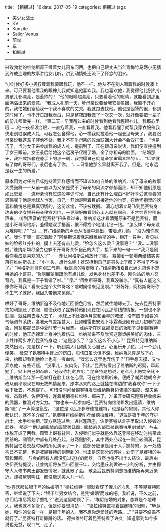 title: 【相拥过】16
date: 2017-05-19
categories: 相拥过
tags:
- 美少女战士
- KV
- Kunzite
- Sailor Venus
- 前世
- 车
- 相拥过
---

兴致勃勃的维纳斯郡王缠着女儿问东问西，也把自己跟丈夫当年青梅竹马两小无猜到终成连理的故事讲给女儿听，讲到动情处还流下了怀念的泪水。<!--more-->

“小时候好多小男孩缠着我要跟我玩，他不一样，他从不在别人围着我的时候凑上来。可只要看他看我的眼神儿我就知道他喜欢我。我也喜欢他，我觉得他比别的小男孩儿都漂亮，是最帅的！
“他的眼睛超漂亮，只要看着他的眼睛，就能看到那里面满溢出来的爱意。
“我成人礼前一天，听母亲说要给我安排联姻，我超不开心的，我怕她们塞给我一个我不喜欢的丈夫，我就跑去找他。他也是倔犟的很，都到这时候了，也不开口跟我表白，只是整夜跟我做了一次又一次，就好像要把一辈子的份儿都做完一样。
“第二天一早我醒过来的时候看到他看我那眼神儿，我那心里哦……他一夜都没合眼，一直抱着我，一直看着我。他看我醒了就帮我穿衣服催我快走别耽误成人礼，可我怎么舍得他，心一横我就拉着他一起去见母亲了，我要跟母亲说我这辈子非他不娶，我才不在乎母亲的政治联姻大计会不会受打击。
“也是巧了，当时女王来参加我的成人礼，提前到了，正在跟母亲说话，我们便直接撞到了女王跟前。女王最后给她这个远房子侄赐了婚，全了你祖母的脸面。
“结婚那天，我把戒指套在他手上的那一刻，我觉得自己就是全宇宙最幸福的人。
“后来就有了你的哥哥们，最后也有了你。
“……可惜他那么早就离开我了。但是，他永远是我一生的所爱。”

原本因为对任务目标抱持着异样感情而不知该如何自处的维纳斯，听了母亲的故事大受鼓舞——从前一直以为父亲是受不了母亲的风流才郁郁而终，却不知他们原是如此恩爱——连母亲也有过这般年少时光，自己还有什么理由不好好享受这青春的恩赐呢？他是地球人也罢，自己一开始是带着目的接近他的也罢，在他怀抱里的欢喜和愉悦总是真真切切的，这份欢愉，不该被耽搁。
满心想着立马飞到昆赛特身边去的少女推开母亲寝宫大门，一晃眼好像看到心上人就在眼前，不禁惊喜地叫出声来。
听到声音的“昆赛特”扭头看过来，维纳斯这才看清楚原来不是昆赛特，而是小哥哥阿格斯，羞得她双手捂面，恨不得找个地缝儿钻一钻。
“怎么样？母亲没为难你吧？”
“没……有。”维纳斯的声音从指缝中漏出，带着点儿颤。
“没为难你就好。嗳你干嘛一直捂着脸？”阿格斯说着就来掰维纳斯的手，掰开一只手，看见妹妹的脸颊红扑扑的，摸上去还有点儿烫，“脸怎么这么烫？没事吧？”
“没……没事啦。”维纳斯竭尽全力也躲不开哥哥关怀自己的大手，接下来的一句——“我只是刚看你看成是喜欢的人了”——却让阿格斯主动放开了她。
紧接着一顿爆栗结结实实落在维纳斯头上：“小丫头，想什么呢！撩汉撩到自己哥哥头上了都？不得了不得了。”
“阿格斯哥哥你别生气嘛，我是真的看走眼了。”维纳斯捂着自己满头包也不忘哄她的小哥哥，“你侧面轮廓跟他有点儿像，发色身材也差不多，刚你站的地方又背光，我真是一下子看错了啦。”
“哼。”
“阿格斯哥哥，我真没骗你。”
“真有人能这么像你哥哥我？看来也是个大帅哥咯？啥时候带来见见呗。”
“好好好，阿格斯哥哥你不生气了就好，我回头带他来见你。”

哄好了哥哥，维纳斯迫不及待地赶回银色月宫，然后就往地球去了。先去昆赛特家找加利娜还了衣服，顺便获取了昆赛特他们现在在冈瓦那前线的情报，一刻也不多耽搁，就往南去寻人去了。
地球上不比银色月宫和金星的城堡，没有四季如春的气候调节系统，各地天气差距甚大，比如雅雷史安现下冰霜渐退刚有点儿初春的迹象，冈瓦那郡已是仲夏时节一片燥热。
维纳斯在冈瓦那夏日的骄阳下见到昆赛特的时候，他正赤裸着上身冲洗着伤口。维纳斯来不及欣赏这雕塑般美好的肉体，三步并作两步冲到昆赛特身边：“这是怎么了？怎么这么不小心？”
昆赛特见维纳斯突然出现，先是楞了一下，听到美人儿如此关心自己，心里乐开了花，只一个劲儿傻笑。
检查了昆赛特手臂上的伤口，见伤口虽长但不深，维纳斯总算是放下心来，抬眼却看到他脸上也有一痕血线。“嗳怎么这里也弄伤了？”伸手想去摸，又怕弄疼他，有些迟疑。
“没事儿，皮肉伤，不疼。”昆赛特看出了维纳斯的迟疑，牵起她手，贴上自己的面颊，“还没你打的疼呢。”
昆赛特是想说，这点儿小伤完全比不上维纳斯当年那一巴掌打在脸上疼在心里，可在维纳斯听来，便成了嘲弄她朝令夕改从前冷淡现在却无故热情起来，原本从来的路上就挂在嘴边的“我喜欢你”一下子吞下肚去，不想提了。
可惜没时间给昆赛特发觉维纳斯身边骤降的温度，涅夫莱特、杰戴特、佐伊赛特，连着舅舅德拉维特，都来了，准备开会研究昆赛特收缴来的武器，推测对方实力。
“你也来一起参加吧。”昆赛特向维纳斯发出邀请，维纳斯“嗯”了一声算是答应。
“这位是冈瓦那郡守德拉维特，也是我的舅舅。其他人你都认识，就不多介绍了。”昆赛特将维纳斯引荐给德拉维特，“这位是银千年的守护战士，水手维纳斯。”双方寒暄过后，进帐篷落座，佐伊赛特从盒子里取出入侵者的武器。
那是一柄头部膨起的圆管状武器，膨起的头部已被昆赛特用剑斩断，与主体脱开成了两截。圆管上缀有背带，入侵者们似乎就是依靠这背带在移动时携带此武器的。圆管的中部有几处凸起，分两侧排列，其中两处凸起在一侧且较圆润，昆赛特回忆着交战时候的所见演示了一下，这部分应该是用于人手握持的，另一处结构已不完整，也是被昆赛特的剑带到的，也正是这部分的碎片，划伤了昆赛特的手臂和面颊。
与会的所有人都没见过这样的武器，自然也得不出什么结论，最后由佐伊赛特提议，让维纳斯将东西带回银千年，交给墨丘利做进一步的分析，并由郡守大人修书向王都报告情况，就此散了会。
散会后昆赛特刚想跟维纳斯再亲近亲近，却被舅舅叫住，都没能送美人儿一程。

“你喜欢那位银千年的姑娘吧？”德拉维特一眼就看穿了侄儿的心思，不等昆赛特回答，继续说了下去：“银千年男女结合，是凭‘婚姻’而成的吧。我听说，不久之前，你们给埃尼策划了婚礼？”说到这里略顿了下，“埃尼结婚的对象，总算是个地球人，我也就不多管了。但是你要想清楚——”德拉维特直视着昆赛特的眼睛，“毕竟她，和你的父亲一样，是银千年的人。我不想你走爱娃的老路……”
“只要不结婚不就行了。”昆赛特打断舅舅的话。
德拉维特盯着昆赛特看了许久，知道事到如今多说也无益，叹口气，走了。